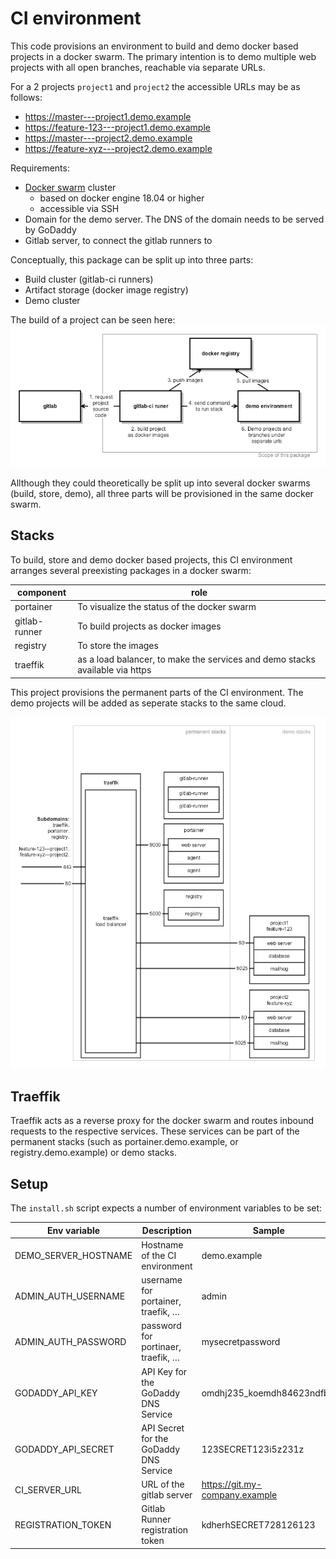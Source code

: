 # CI environment

This code provisions an environment to build and demo docker based projects in a docker swarm.
The primary intention is to demo multiple web projects with all open branches, reachable via separate URLs. 

For a 2 projects `project1` and `project2` the accessible URLs may be as follows:

* https://master---project1.demo.example
* https://feature-123---project1.demo.example
* https://master---project2.demo.example
* https://feature-xyz---project2.demo.example

Requirements:
* [Docker swarm](https://docs.docker.com/engine/swarm/) cluster
    * based on docker engine 18.04 or higher
    * accessible via SSH
* Domain for the demo server. The DNS of the domain needs to be served by GoDaddy
* Gitlab server, to connect the gitlab runners to

Conceptually, this package can be split up into three parts:

* Build cluster (gitlab-ci runners)
* Artifact storage (docker image registry)
* Demo cluster

The build of a project can be seen here:
![Conceptual diagram](docs/img/architecture.png)

Allthough they could theoretically be split up into several docker swarms (build, store, demo), all three parts will be provisioned in the same docker swarm. 

## Stacks

To build, store and demo docker based projects, this CI environment arranges several preexisting packages in a docker swarm:

| component     | role |
| ------------- | ---- |
| portainer     | To visualize the status of the docker swarm | https://github.com/portainer/portainer |
| gitlab-runner | To build projects as docker images |  https://hub.docker.com/r/gitlab/gitlab-runner/ |
| registry      | To store the images | https://hub.docker.com/_/registry |
| traeffik      | as a load balancer, to make the services and demo stacks available via https | https://github.com/containous/traefik |

This project provisions the permanent parts of the CI environment. The demo projects will be added as seperate stacks to the same cloud. 

![Conceptual diagram](docs/img/stacks.png)

## Traeffik
Traeffik acts as a reverse proxy for the docker swarm and routes inbound requests to the respective services. These services can be part of the permanent stacks (such as portainer.demo.example, or registry.demo.example) or demo stacks. 

## Setup

The `install.sh` script expects a number of environment variables to be set:

| Env variable | Description | Sample |
| ------------ | ------ | ------ |
| DEMO_SERVER_HOSTNAME | Hostname of the CI environment | demo.example |
| ADMIN_AUTH_USERNAME | username for portainer, traefik, … | admin |
| ADMIN_AUTH_PASSWORD | password for portinaer, traefik, … | mysecretpassword |
| GODADDY_API_KEY | API Key for the GoDaddy DNS Service | omdhj235_koemdh84623ndfbw |
| GODADDY_API_SECRET | API Secret for the GoDaddy DNS Service | 123SECRET123i5z231z |
| CI_SERVER_URL | URL of the gitlab server | https://git.my-company.example |
| REGISTRATION_TOKEN | Gitlab Runner registration token | kdherhSECRET728126123 |


